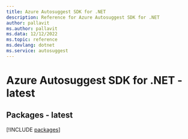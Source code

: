 ```yaml
---
title: Azure Autosuggest SDK for .NET
description: Reference for Azure Autosuggest SDK for .NET
author: pallavit
ms.author: pallavit
ms.data: 12/12/2022
ms.topic: reference
ms.devlang: dotnet
ms.service: autosuggest
---
```

# Azure Autosuggest SDK for .NET - latest
## Packages - latest
[!INCLUDE [packages](autosuggest-index.md)]